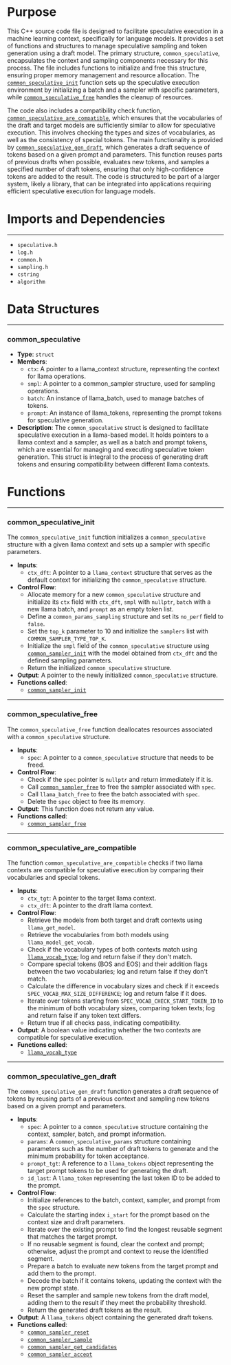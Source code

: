 # Purpose
This C++ source code file is designed to facilitate speculative execution in a machine learning context, specifically for language models. It provides a set of functions and structures to manage speculative sampling and token generation using a draft model. The primary structure, `common_speculative`, encapsulates the context and sampling components necessary for this process. The file includes functions to initialize and free this structure, ensuring proper memory management and resource allocation. The [`common_speculative_init`](#common_speculative_init) function sets up the speculative execution environment by initializing a batch and a sampler with specific parameters, while [`common_speculative_free`](#common_speculative_free) handles the cleanup of resources.

The code also includes a compatibility check function, [`common_speculative_are_compatible`](#common_speculative_are_compatible), which ensures that the vocabularies of the draft and target models are sufficiently similar to allow for speculative execution. This involves checking the types and sizes of vocabularies, as well as the consistency of special tokens. The main functionality is provided by [`common_speculative_gen_draft`](#common_speculative_gen_draft), which generates a draft sequence of tokens based on a given prompt and parameters. This function reuses parts of previous drafts when possible, evaluates new tokens, and samples a specified number of draft tokens, ensuring that only high-confidence tokens are added to the result. The code is structured to be part of a larger system, likely a library, that can be integrated into applications requiring efficient speculative execution for language models.
# Imports and Dependencies

---
- `speculative.h`
- `log.h`
- `common.h`
- `sampling.h`
- `cstring`
- `algorithm`


# Data Structures

---
### common\_speculative<!-- {{#data_structure:common_speculative}} -->
- **Type**: `struct`
- **Members**:
    - `ctx`: A pointer to a llama_context structure, representing the context for llama operations.
    - `smpl`: A pointer to a common_sampler structure, used for sampling operations.
    - `batch`: An instance of llama_batch, used to manage batches of tokens.
    - `prompt`: An instance of llama_tokens, representing the prompt tokens for speculative generation.
- **Description**: The `common_speculative` struct is designed to facilitate speculative execution in a llama-based model. It holds pointers to a llama context and a sampler, as well as a batch and prompt tokens, which are essential for managing and executing speculative token generation. This struct is integral to the process of generating draft tokens and ensuring compatibility between different llama contexts.


# Functions

---
### common\_speculative\_init<!-- {{#callable:common_speculative_init}} -->
The `common_speculative_init` function initializes a `common_speculative` structure with a given llama context and sets up a sampler with specific parameters.
- **Inputs**:
    - `ctx_dft`: A pointer to a `llama_context` structure that serves as the default context for initializing the `common_speculative` structure.
- **Control Flow**:
    - Allocate memory for a new `common_speculative` structure and initialize its `ctx` field with `ctx_dft`, `smpl` with `nullptr`, `batch` with a new llama batch, and `prompt` as an empty token list.
    - Define a `common_params_sampling` structure and set its `no_perf` field to `false`.
    - Set the `top_k` parameter to 10 and initialize the `samplers` list with `COMMON_SAMPLER_TYPE_TOP_K`.
    - Initialize the `smpl` field of the `common_speculative` structure using [`common_sampler_init`](sampling.cpp.driver.md#common_sampler_init) with the model obtained from `ctx_dft` and the defined sampling parameters.
    - Return the initialized `common_speculative` structure.
- **Output**: A pointer to the newly initialized `common_speculative` structure.
- **Functions called**:
    - [`common_sampler_init`](sampling.cpp.driver.md#common_sampler_init)


---
### common\_speculative\_free<!-- {{#callable:common_speculative_free}} -->
The `common_speculative_free` function deallocates resources associated with a `common_speculative` structure.
- **Inputs**:
    - `spec`: A pointer to a `common_speculative` structure that needs to be freed.
- **Control Flow**:
    - Check if the `spec` pointer is `nullptr` and return immediately if it is.
    - Call [`common_sampler_free`](sampling.cpp.driver.md#common_sampler_free) to free the sampler associated with `spec`.
    - Call `llama_batch_free` to free the batch associated with `spec`.
    - Delete the `spec` object to free its memory.
- **Output**: This function does not return any value.
- **Functions called**:
    - [`common_sampler_free`](sampling.cpp.driver.md#common_sampler_free)


---
### common\_speculative\_are\_compatible<!-- {{#callable:common_speculative_are_compatible}} -->
The function `common_speculative_are_compatible` checks if two llama contexts are compatible for speculative execution by comparing their vocabularies and special tokens.
- **Inputs**:
    - `ctx_tgt`: A pointer to the target llama context.
    - `ctx_dft`: A pointer to the draft llama context.
- **Control Flow**:
    - Retrieve the models from both target and draft contexts using `llama_get_model`.
    - Retrieve the vocabularies from both models using `llama_model_get_vocab`.
    - Check if the vocabulary types of both contexts match using [`llama_vocab_type`](../include/llama.h.driver.md#llama_vocab_type); log and return false if they don't match.
    - Compare special tokens (BOS and EOS) and their addition flags between the two vocabularies; log and return false if they don't match.
    - Calculate the difference in vocabulary sizes and check if it exceeds `SPEC_VOCAB_MAX_SIZE_DIFFERENCE`; log and return false if it does.
    - Iterate over tokens starting from `SPEC_VOCAB_CHECK_START_TOKEN_ID` to the minimum of both vocabulary sizes, comparing token texts; log and return false if any token text differs.
    - Return true if all checks pass, indicating compatibility.
- **Output**: A boolean value indicating whether the two contexts are compatible for speculative execution.
- **Functions called**:
    - [`llama_vocab_type`](../include/llama.h.driver.md#llama_vocab_type)


---
### common\_speculative\_gen\_draft<!-- {{#callable:common_speculative_gen_draft}} -->
The `common_speculative_gen_draft` function generates a draft sequence of tokens by reusing parts of a previous context and sampling new tokens based on a given prompt and parameters.
- **Inputs**:
    - `spec`: A pointer to a `common_speculative` structure containing the context, sampler, batch, and prompt information.
    - `params`: A `common_speculative_params` structure containing parameters such as the number of draft tokens to generate and the minimum probability for token acceptance.
    - `prompt_tgt`: A reference to a `llama_tokens` object representing the target prompt tokens to be used for generating the draft.
    - `id_last`: A `llama_token` representing the last token ID to be added to the prompt.
- **Control Flow**:
    - Initialize references to the batch, context, sampler, and prompt from the `spec` structure.
    - Calculate the starting index `i_start` for the prompt based on the context size and draft parameters.
    - Iterate over the existing prompt to find the longest reusable segment that matches the target prompt.
    - If no reusable segment is found, clear the context and prompt; otherwise, adjust the prompt and context to reuse the identified segment.
    - Prepare a batch to evaluate new tokens from the target prompt and add them to the prompt.
    - Decode the batch if it contains tokens, updating the context with the new prompt state.
    - Reset the sampler and sample new tokens from the draft model, adding them to the result if they meet the probability threshold.
    - Return the generated draft tokens as the result.
- **Output**: A `llama_tokens` object containing the generated draft tokens.
- **Functions called**:
    - [`common_sampler_reset`](sampling.cpp.driver.md#common_sampler_reset)
    - [`common_sampler_sample`](sampling.cpp.driver.md#common_sampler_sample)
    - [`common_sampler_get_candidates`](sampling.cpp.driver.md#common_sampler_get_candidates)
    - [`common_sampler_accept`](sampling.cpp.driver.md#common_sampler_accept)


